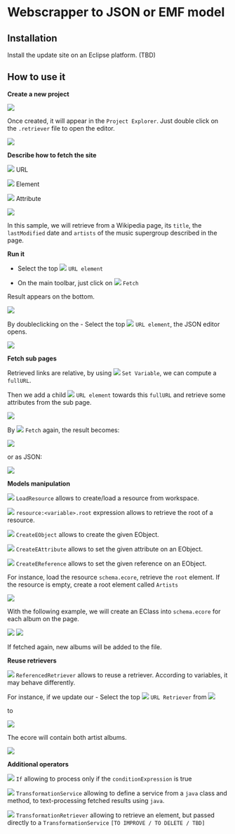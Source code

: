 # Webscrapper to JSON or EMF model

## Installation

Install the update site on an Eclipse platform. (TBD)

## How to use it

**Create a new project**

![](images/new-project.png)

Once created, it will appear in the `Project Explorer`. Just double click on the `.retriever` file to open the editor.

![](images/wiki-project.png)

**Describe how to fetch the site**

![](plugins/org.pdulvp.retriever.edit/icons/full/obj16/URLRetriever.png) URL

![](plugins/org.pdulvp.retriever.edit/icons/full/obj16/ElementRetriever.png) Element

![](plugins/org.pdulvp.retriever.edit/icons/full/obj16/AttributeRetriever.png) Attribute


![](images/fetch.png)

In this sample, we will retrieve from a Wikipedia page, its `title`, the `lastModified` date and `artists` of the music supergroup described in the page.

**Run it**

- Select the top ![](plugins/org.pdulvp.retriever.edit/icons/full/obj16/URLRetriever.png) `URL element`

- On the main toolbar, just click on ![](plugins/org.pdulvp.retriever.ui/icons/obj16/fetch.gif) `Fetch`

Result appears on the bottom.

![](images/result.png)

By doubleclicking on the - Select the top ![](plugins/org.pdulvp.retriever.edit/icons/full/obj16/URIResult.png) `URL element`, the JSON editor opens.

![](images/result-json.png)

**Fetch sub pages**

Retrieved links are relative, by using ![](plugins/org.pdulvp.retriever.edit/icons/full/obj16/SetVariable.png) `Set Variable`, we can compute a `fullURL`.

Then we add a child ![](plugins/org.pdulvp.retriever.edit/icons/full/obj16/URLRetriever.png) `URL element` towards this `fullURL` and retrieve some attributes from the sub page.

![](images/sub-page.png)

By ![](plugins/org.pdulvp.retriever.ui/icons/obj16/fetch.gif) `Fetch` again, the result becomes:

![](images/result-sub-page.png)

or as JSON: 

![](images/result-sub-page-json.png)

**Models manipulation**

![](plugins/org.pdulvp.retriever.edit/icons/full/obj16/LoadResource.png) `LoadResource` allows to create/load a resource from workspace.

![](plugins/org.pdulvp.retriever.edit/icons/full/obj16/SetVariable.png) `resource:<variable>.root` expression allows to retrieve the root of a resource.

![](plugins/org.pdulvp.retriever.edit/icons/full/obj16/CreateEObject.png) `CreateEObject` allows to create the given EObject.

![](plugins/org.pdulvp.retriever.edit/icons/full/obj16/CreateEAttribute.png) `CreateEAttribute` allows to set the given attribute on an EObject.

![](plugins/org.pdulvp.retriever.edit/icons/full/obj16/CreateEReference.png) `CreateEReference` allows to set the given reference on an EObject.

For instance, load the resource `schema.ecore`, retrieve the `root` element. If the resource is empty, create a root element called `Artists`

![](images/emf-root.png)

With the following example, we will create an EClass into `schema.ecore` for each album on the page.

![](images/emf-fetch-artist-page.png)
![](images/emf-ecore-cash.png)

If fetched again, new albums will be added to the file.

**Reuse retrievers**

![](plugins/org.pdulvp.retriever.edit/icons/full/obj16/ReferencedRetriever.png) `ReferencedRetriever` allows to reuse a retriever. According to variables, it may behave differently.

For instance, if we update our - Select the top ![](plugins/org.pdulvp.retriever.edit/icons/full/obj16/URLRetriever.png) `URL Retriever` from 
![](images/retriever-artist-cash.png)

to 

![](images/reuse-retriever.png)

The ecore will contain both artist albums.

![](images/ecore-all-albums.png)

**Additional operators**

![](plugins/org.pdulvp.retriever.edit/icons/full/obj16/URLRetriever.png) `If` allowing to process only if the `conditionExpression` is true

![](plugins/org.pdulvp.retriever.edit/icons/full/obj16/TransformationService.png) `TransformationService` allowing to define a service from a `java` class and method, to text-processing fetched results using `java`.

![](plugins/org.pdulvp.retriever.edit/icons/full/obj16/TransformationRetriever.png) `TransformationRetriever` allowing to retrieve an element, but passed directly to a `TransformationService` `[TO IMPROVE / TO DELETE / TBD]`

